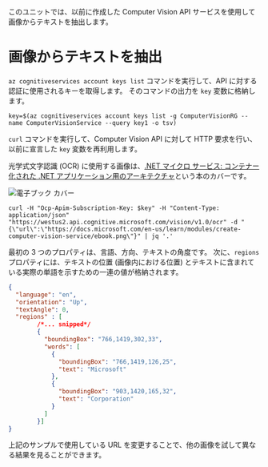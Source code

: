 このユニットでは、以前に作成した Computer Vision API サービスを使用して画像からテキストを抽出します。

# <a name="extracting-the-text-from-an-image"></a>画像からテキストを抽出

`az cognitiveservices account keys list` コマンドを実行して、API に対する認証に使用されるキーを取得します。 そのコマンドの出力を `key` 変数に格納します。

```azurecli
key=$(az cognitiveservices account keys list -g ComputerVisionRG --name ComputerVisionService --query key1 -o tsv)
```

`curl` コマンドを実行して、Computer Vision API に対して HTTP 要求を行い、以前に宣言した `key` 変数を再利用します。

光学式文字認識 (OCR) に使用する画像は、[.NET マイクロ サービス: コンテナー化された .NET アプリケーション用のアーキテクチャ](/dotnet/standard/microservices-architecture/)という本のカバーです。

![電子ブック カバー](../images/ebook.png)

```azurecli
curl -H "Ocp-Apim-Subscription-Key: $key" -H "Content-Type: application/json" "https://westus2.api.cognitive.microsoft.com/vision/v1.0/ocr" -d "{\"url\":\"https://docs.microsoft.com/en-us/learn/modules/create-computer-vision-service/ebook.png\"}" | jq '.'
```

最初の 3 つのプロパティは、言語、方向、テキストの角度です。 次に、`regions` プロパティには、テキストの位置 (画像内における位置) とテキストに含まれている実際の単語を示すための一連の値が格納されます。

```json
{
  "language": "en",
  "orientation": "Up",
  "textAngle": 0,
  "regions" : [
        /*... snipped*/
        {
          "boundingBox": "766,1419,302,33",
          "words": [
            {
              "boundingBox": "766,1419,126,25",
              "text": "Microsoft"
            },
            {
              "boundingBox": "903,1420,165,32",
              "text": "Corporation"
            }
          ]
        }]
}
```

上記のサンプルで使用している URL を変更することで、他の画像を試して異なる結果を見ることができます。